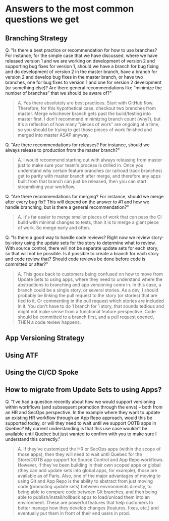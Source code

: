 Answers to the most common questions we get
===============

Branching Strategy
---------------
Q. "Is there a best practice or recommendation for how to use branches? For instance, for the simple case that we have discussed, where we have released version 1 and we are working on development of version 2 and supporting bug fixes for version 1, should we have a branch for bug fixing and do development of version 2 in the master branch, have a branch for version 2 and develop bug fixes in the master branch, or have two branches, one for bug fixes to version 1 and one for version 2 development (or something else)? Are there general recommendations like “minimize the number of branches” that we should be aware of?"

> A. Yes there absolutely are best practices. Start with GitHub flow. Therefore, for this hypothetical case, checkout two branches from master. Merge whichever branch gets past the build/testing into master first. I don't recommend minimizing branch count (why?), but it's a reflection of how many "pieces of work" are ongoing at a time, so you should be trying to get those pieces of work finished and merged into master ASAP anyway. 

Q. "Are there recommendations for releases? For instance, should we always release to production from the master branch?"

> A. I would recommend starting out with always releasing from master just to make sure your team's process is drilled in. Once you understand why certain feature branches (or railroad track branches) get to parity with master branch after merge, and therefore any apps built from that branch can just be released, then you can start streamlining your workflow. 

Q. "Are there recommendations for merging? For instance, should we merge after every bug fix? This will depend on the answer to #1 and how we handle branching, but is there a general recommendation?"

> A. It's far easier to merge smaller pieces of work that can pass the CI build with minimal changes to tests, than it is to merge a giant piece of work. So merge early and often. 

Q. "Is there a good way to handle code reviews? Right now we review story-by-story using the update sets for the story to determine what to review. With source control, there will not be separate update sets for each story, so that will not be possible. Is it possible to create a branch for each story and code review that? Should code reviews be done before code is committed or after?"

> A. This goes back to customers being confused on how to move from Update Sets to using apps, where they need to understand where the abstractions to branching and app versioning come in. In this case, a branch could be a single story, or several stories. As a dev, I should probably be linking the pull request to the story (or stories) that are tied to it. Or commenting in the pull request which stories are included in it. You don't have to do 1 branch for 1 story, that sounds tedious and might not make sense from a functional feature perspective. Code should be committed to a branch first, and a pull request opened, THEN a code review happens. 

App Versioning Strategy
---------------

Using ATF
---------------

Using the CI/CD Spoke
---------------

How to migrate from Update Sets to using Apps?
---------------

Q. "I’ve had a question recently about how we would support versioning within workflows (and subsequent promotion through the envs) – both from an HR and SecOps perspective. In the example where they want to update an existing HR workflow through an App Repo approach, would this be supported today, or will they need to wait until we support OOTB apps in Quebec? My current understanding is that this use case wouldn’t be available until Quebec but just wanted to confirm with you to make sure I understand this correctly."

> A. If they've customized the HR or SecOps apps (within the scope of those apps), then they will need to wait until Quebec for the Store/OOTB app support for Source Control and App Repo workflows. 
However, if they've been building in their own scoped apps or global (they can add  update sets into global apps, for example), those are available as of Paris. 
Also, one of the major advantages of moving to using Git and App Repo is the ability to abstract from just moving code (promoting update sets) between environments directly, to being able to compare code between Git branches, and then being able to publish/install/rollback apps to load/unload them into an environment. These are powerful features that help customers to better manage how they develop changes (features, fixes, etc.) and eventually put them in front of their end users in prod.
